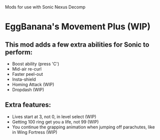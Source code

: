 Mods for use with Sonic Nexus Decomp



# EggBanana's Movement Plus (WIP)


## This mod adds a few extra abilities for Sonic to perform:
+ Boost ability (press 'C')
+ Mid-air re-curl
+ Faster peel-out
+ Insta-shield
+ Homing Attack (WIP)
+ Dropdash (WIP)


## Extra features:
+ Lives start at 3, not 0, in level select (WIP)
+ Getting 100 ring get you a life, not 99 (WIP)
+ You continue the grapping animation when jumping off parachutes, like in Wing Fortress (WIP)
